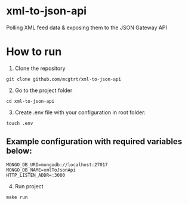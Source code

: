 # xml-to-json-api
Polling XML feed data &amp; exposing them to the JSON Gateway API

# How to run

1. Clone the repository
```
git clone github.com/mcgtrt/xml-to-json-api
```

2. Go to the project folder
```
cd xml-to-json-api
```

3. Create .env file with your configuration in root folder:
```
touch .env
```
## Example configuration with required variables below:
```
MONGO_DB_URI=mongodb://localhost:27017
MONGO_DB_NAME=xmlToJsonApi
HTTP_LISTEN_ADDR=:3000
```

4. Run project
```
make run
```

